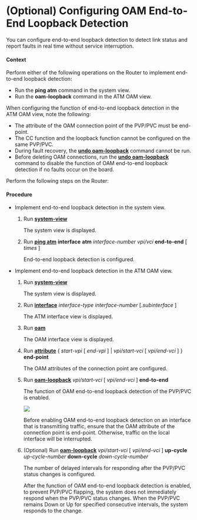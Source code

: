 (Optional) Configuring OAM End-to-End Loopback Detection
========================================================

You can configure end-to-end loopback detection to detect link status and report faults in real time without service interruption.

#### Context

Perform either of the following operations on the Router to implement end-to-end loopback detection:

* Run the **ping atm** command in the system view.
* Run the **oam-loopback** command in the ATM OAM view.

When configuring the function of end-to-end loopback detection in the ATM OAM view, note the following:

* The attribute of the OAM connection point of the PVP/PVC must be end-point.
* The CC function and the loopback function cannot be configured on the same PVP/PVC.
* During fault recovery, the [**undo oam-loopback**](cmdqueryname=undo+oam-loopback) command cannot be run.
* Before deleting OAM connections, run the [**undo oam-loopback**](cmdqueryname=undo+oam-loopback) command to disable the function of OAM end-to-end loopback detection if no faults occur on the board.

Perform the following steps on the Router:


#### Procedure

* Implement end-to-end loopback detection in the system view.
  1. Run [**system-view**](cmdqueryname=system-view)
     
     
     
     The system view is displayed.
  2. Run [**ping atm**](cmdqueryname=ping+atm) **interface** **atm** *interface-number* *vpi/vci* **end-to-end** [ *times* ]
     
     
     
     End-to-end loopback detection is configured.
* Implement end-to-end loopback detection in the ATM OAM view.
  1. Run [**system-view**](cmdqueryname=system-view)
     
     
     
     The system view is displayed.
  2. Run [**interface**](cmdqueryname=interface) *interface-type* *interface-number* [.*subinterface* ]
     
     
     
     The ATM interface view is displayed.
  3. Run [**oam**](cmdqueryname=oam)
     
     
     
     The OAM interface view is displayed.
  4. Run [**attribute**](cmdqueryname=attribute) { *start*-*vpi* [ *end-vpi* ] | *vpi/start-vci* [ *vpi/end-vci* ] } **end-point**
     
     
     
     The OAM attributes of the connection point are configured.
  5. Run [**oam-loopback**](cmdqueryname=oam-loopback) *vpi/start-vci* [ *vpi/end-vci* ] **end-to-end**
     
     
     
     The function of OAM end-to-end loopback detection of the PVP/PVC is enabled.
     
     ![](../../../../public_sys-resources/notice_3.0-en-us.png) 
     
     Before enabling OAM end-to-end loopback detection on an interface that is transmitting traffic, ensure that the OAM attribute of the connection point is end-point. Otherwise, traffic on the local interface will be interrupted.
  6. (Optional) Run [**oam-loopback**](cmdqueryname=oam-loopback) *vpi/start-vci* [ *vpi/end-vci* ] **up-cycle** *up-cycle-number* **down-cycle** *down-cycle-number*
     
     
     
     The number of delayed intervals for responding after the PVP/PVC status changes is configured.
     
     After the function of OAM end-to-end loopback detection is enabled, to prevent PVP/PVC flapping, the system does not immediately respond when the PVP/PVC status changes. When the PVP/PVC remains Down or Up for specified consecutive intervals, the system responds to the change.